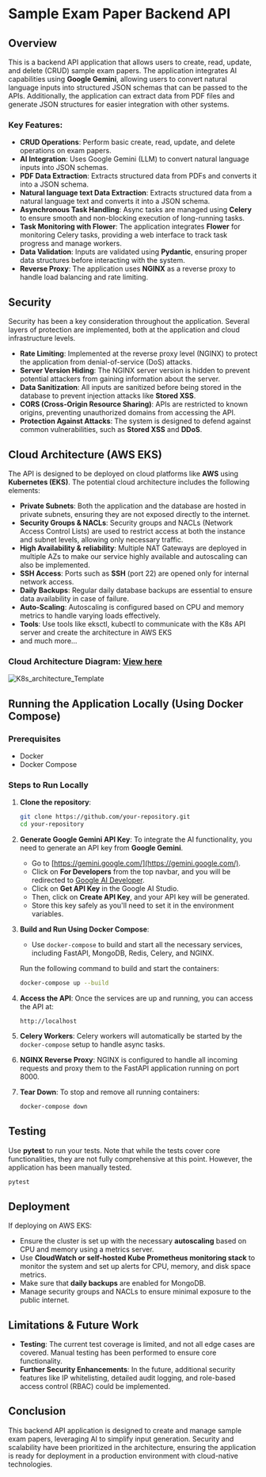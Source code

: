 
# Sample Exam Paper Backend API

## Overview
This is a backend API application that allows users to create, read, update, and delete (CRUD) sample exam papers. The application integrates AI capabilities using **Google Gemini**, allowing users to convert natural language inputs into structured JSON schemas that can be passed to the APIs. Additionally, the application can extract data from PDF files and generate JSON structures for easier integration with other systems.

### Key Features:
- **CRUD Operations**: Perform basic create, read, update, and delete operations on exam papers.
- **AI Integration**: Uses Google Gemini (LLM) to convert natural language inputs into JSON schemas.
- **PDF Data Extraction**: Extracts structured data from PDFs and converts it into a JSON schema.
- **Natural language text Data Extraction**: Extracts structured data from a natural language text and converts it into a JSON schema.
- **Asynchronous Task Handling**: Async tasks are managed using **Celery** to ensure smooth and non-blocking execution of long-running tasks.
- **Task Monitoring with Flower**: The application integrates **Flower** for monitoring Celery tasks, providing a web interface to track task progress and manage workers.
- **Data Validation**: Inputs are validated using **Pydantic**, ensuring proper data structures before interacting with the system.
- **Reverse Proxy**: The application uses **NGINX** as a reverse proxy to handle load balancing and rate limiting.

## Security
Security has been a key consideration throughout the application. Several layers of protection are implemented, both at the application and cloud infrastructure levels.

- **Rate Limiting**: Implemented at the reverse proxy level (NGINX) to protect the application from denial-of-service (DoS) attacks.
- **Server Version Hiding**: The NGINX server version is hidden to prevent potential attackers from gaining information about the server.
- **Data Sanitization**: All inputs are sanitized before being stored in the database to prevent injection attacks like **Stored XSS**.
- **CORS (Cross-Origin Resource Sharing)**: APIs are restricted to known origins, preventing unauthorized domains from accessing the API.
- **Protection Against Attacks**: The system is designed to defend against common vulnerabilities, such as **Stored XSS** and **DDoS**.

## Cloud Architecture (AWS EKS)
The API is designed to be deployed on cloud platforms like **AWS** using **Kubernetes (EKS)**. The potential cloud architecture includes the following elements:

- **Private Subnets**: Both the application and the database are hosted in private subnets, ensuring they are not exposed directly to the internet.
- **Security Groups & NACLs**: Security groups and NACLs (Network Access Control Lists) are used to restrict access at both the instance and subnet levels, allowing only necessary traffic.
- **High Availability & reliability**: Multiple NAT Gateways are deployed in multiple AZs to make our service highly available and autoscaling can also be implemented.
- **SSH Access**: Ports such as **SSH** (port 22) are opened only for internal network access.
- **Daily Backups**: Regular daily database backups are essential to ensure data availability in case of failure.
- **Auto-Scaling**: Autoscaling is configured based on CPU and memory metrics to handle varying loads effectively.
- **Tools**: Use tools like eksctl, kubectl to communicate with the K8s API server and create the architecture in AWS EKS
- and much more...
### Cloud Architecture Diagram: [View here](https://drive.google.com/file/d/1HTe5B4Gr8l7xsGgyGVsuVfaPfxqyu-PK/view?usp=sharing)
![K8s_architecture_Template](https://github.com/user-attachments/assets/71c74c48-75b4-4b0b-a1c0-e2d34f55a8ea)


## Running the Application Locally (Using Docker Compose)

### Prerequisites
- Docker
- Docker Compose

### Steps to Run Locally

1. **Clone the repository**:
   ```bash
   git clone https://github.com/your-repository.git
   cd your-repository
   ```

2. **Generate Google Gemini API Key**:
   To integrate the AI functionality, you need to generate an API key from **Google Gemini**.

   - Go to [https://gemini.google.com/](https://gemini.google.com/).
   - Click on **For Developers** from the top navbar, and you will be redirected to [Google AI Developer](https://ai.google.dev/).
   - Click on **Get API Key** in the Google AI Studio.
   - Then, click on **Create API Key**, and your API key will be generated.
   - Store this key safely as you'll need to set it in the environment variables.

3. **Build and Run Using Docker Compose**:
   - Use `docker-compose` to build and start all the necessary services, including FastAPI, MongoDB, Redis, Celery, and NGINX.

   Run the following command to build and start the containers:
   ```bash
   docker-compose up --build
   ```

4. **Access the API**:
   Once the services are up and running, you can access the API at:
   ```
   http://localhost
   ```

5. **Celery Workers**:
   Celery workers will automatically be started by the `docker-compose` setup to handle async tasks.

6. **NGINX Reverse Proxy**:
   NGINX is configured to handle all incoming requests and proxy them to the FastAPI application running on port 8000.

7. **Tear Down**:
   To stop and remove all running containers:
   ```bash
   docker-compose down
   ```

## Testing
Use **pytest** to run your tests. Note that while the tests cover core functionalities, they are not fully comprehensive at this point. However, the application has been manually tested.

```bash
pytest
```

## Deployment
If deploying on AWS EKS:
- Ensure the cluster is set up with the necessary **autoscaling** based on CPU and memory using a metrics server.
- Use **CloudWatch or self-hosted Kube Prometheus monitoring stack** to monitor the system and set up alerts for CPU, memory, and disk space metrics.
- Make sure that **daily backups** are enabled for MongoDB.
- Manage security groups and NACLs to ensure minimal exposure to the public internet.

## Limitations & Future Work
- **Testing**: The current test coverage is limited, and not all edge cases are covered. Manual testing has been performed to ensure core functionality.
- **Further Security Enhancements**: In the future, additional security features like IP whitelisting, detailed audit logging, and role-based access control (RBAC) could be implemented.

## Conclusion
This backend API application is designed to create and manage sample exam papers, leveraging AI to simplify input generation. Security and scalability have been prioritized in the architecture, ensuring the application is ready for deployment in a production environment with cloud-native technologies.
```
